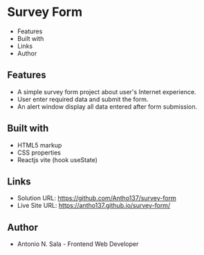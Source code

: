 # Survey Form

- Features
- Built with
- Links
- Author

## Features

- A simple survey form project about user's Internet experience.
- User enter required data and submit the form.
- An alert window display all data entered after form submission.

## Built with

- HTML5 markup 
- CSS properties
- Reactjs vite (hook useState)

## Links

- Solution URL: https://github.com/Antho137/survey-form
- Live Site URL: https://antho137.github.io/survey-form/

## Author

- Antonio N. Sala - Frontend Web Developer